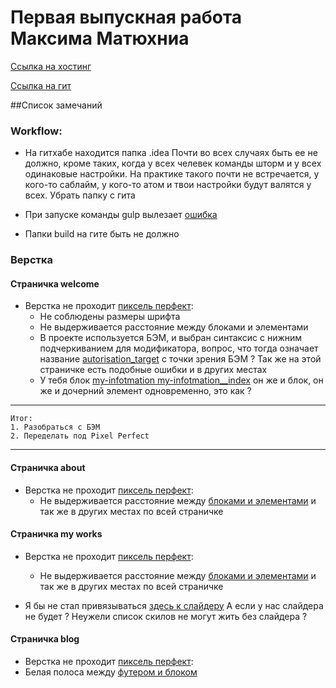 # Первая выпускная работа Максима Матюхниа
[Ссылка на хостинг](http://ls-dz.max-s.net/)
 
[Ссылка на гит](https://github.com/settler-mar/ls.aw.2016.9/tree/master)

##Список замечаний
 
### Workflow:
* На гитхабе находится папка .idea 
Почти во всех случаях быть ее не должно, кроме таких, когда у всех челевек команды
шторм и у всех одинаковые настройки.
На практике такого почти не встречается, у кого-то саблайм, у кого-то атом и твои
настройки будут валятся у всех. Убрать папку с гита

* При запуске команды gulp вылезает [ошибка](https://yadi.sk/i/5WrB5I3zw97Ce) 
* Папки build на гите быть не должно
 
 
### Верстка
#### Страничка welcome
* Верстка не проходит [пиксель перфект](https://yadi.sk/i/i06dVpqzw98Bb):
  * Не соблюдены размеры шрифта
  * Не выдерживается расстояние между блоками и элементами
  * В проекте используется БЭМ, и выбран синтаксис с нижним подчеркиванием
     для модификатора, вопрос, что тогда означает название [autorisation_target](https://yadi.sk/i/wVjU_igtw99P8)
    с точки зрения БЭМ ? Так же на этой страничке есть подобные ошибки и в других местах
  * У тебя блок  [my-infotmation my-infotmation__index](https://yadi.sk/i/y_MoFXoHw99ry) он же и блок, он же и дочерний элемент
    одновременно, это как  ?
      
- - -
    Итог:
    1. Разобраться с БЭМ
    2. Переделать под Pixel Perfect
- - -  

#### Страничка about
* Верстка не проходит [пиксель перфект](https://yadi.sk/i/OaWwiddgw9Lrw):
  * Не выдерживается расстояние между [блоками и элементами](https://yadi.sk/i/Yr8Sphl4w9MDU)
      и так же в других местах по всей страничке
        
        
#### Страничка my works
* Верстка не проходит [пиксель перфект](https://yadi.sk/i/OaWwiddgw9Lrw):
    * Не выдерживается расстояние между [блоками и элементами](https://yadi.sk/i/GlGw63buw9NyN)
      и так же в других местах по всей страничке
      
* Я бы не стал привязываться [здесь к слайдеру](https://yadi.sk/i/MEr_nQ04w9NGf) А если у нас слайдера не будет ? 
  Неужели список скилов не могут жить без слайдера ?
  
  
#### Страничка blog
* Верстка не проходит [пиксель перфект](https://yadi.sk/i/nhOYq_Pfw9RtD):  
* Белая полоса между [футером и блоком](https://yadi.sk/i/h1W0dU56w9SE2)  

    